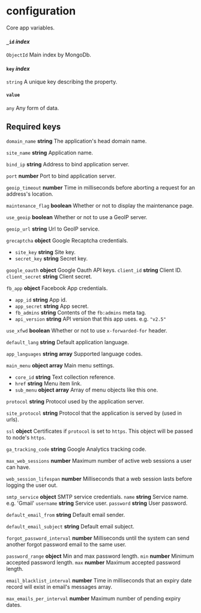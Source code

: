 # configuration
Core app variables.

#### `_id` *index*
`ObjectId` Main index by MongoDb.

#### `key` *index*
`string` A unique key describing the property.

#### `value`
`any` Any form of data.

## Required keys
`domain_name` **string** The application's head domain name.

`site_name` **string** Application name.

`bind_ip` **string** Address to bind application server.

`port` **number** Port to bind application server.

`geoip_timeout` **number** Time in milliseconds before aborting a request for an address's location.

`maintenance_flag` **boolean** Whether or not to display the maintenance page.

`use_geoip` **boolean** Whether or not to use a GeoIP server.

`geoip_url` **string** Url to GeoIP service.

`grecaptcha` **object** Google Recaptcha credentials.
   * `site_key` **string** Site key.
   * `secret_key` **string** Secret key.

`google_oauth` **object** Google Oauth API keys.
   `client_id` **string** Client ID.
   `client_secret` **string** Client secret.

`fb_app` **object** Facebook App credentials.
   * `app_id` **string** App id.
   * `app_secret` **string** App secret.
   * `fb_admins` **string** Contents of the `fb:admins` meta tag.
   * `api_version` **string** API version that this app uses. e.g. `"v2.5"`

`use_xfwd` **boolean** Whether or not to use `x-forwarded-for` header.

`default_lang` **string** Default application language.

`app_languages` **string array** Supported language codes.

`main_menu` **object array** Main menu settings.
   * `core_id` **string** Text collection reference.
   * `href` **string** Menu item link.
   * `sub_menu` **object array** Array of menu objects like this one.

`protocol` **string** Protocol used by the application server.

`site_protocol` **string** Protocol that the application is served by (used in urls).

`ssl` **object** Certificates if `protocol` is set to `https`. This object will be passed to node's `https`.

`ga_tracking_code` **string** Google Analytics tracking code.

`max_web_sessions` **number** Maximum number of active web sessions a user can have.

`web_session_lifespan` **number** Milliseconds that a web session lasts before logging the user out.

`smtp_service` **object** SMTP service credentials.
   `name` **string** Service name. e.g. 'Gmail'
   `username` **string** Service user.
   `password` **string** User password.

`default_email_from` **string** Default email sender.

`default_email_subject` **string** Default email subject.

`forgot_password_interval` **number** Milliseconds until the system can send another forgot password email to the same user.

`password_range` **object** Min and max password length.
   `min` **number** Minimum accepted password length.
   `max` **number** Maximum accepted password length.

`email_blacklist_interval` **number** Time in milliseconds that an expiry date record will exist in email's messages array.

`max_emails_per_interval` **number** Maximum number of pending expiry dates.
